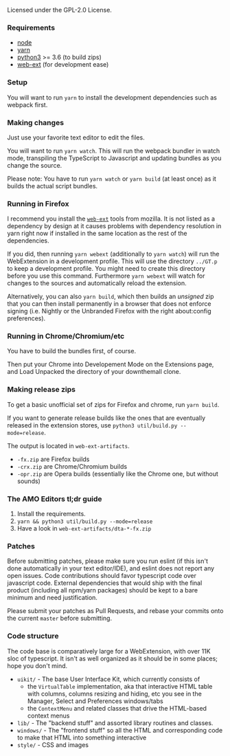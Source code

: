 Licensed under the GPL-2.0 License.

### Requirements

- [node](https://nodejs.org/en/)
- [yarn](https://yarnpkg.com/)
- [python3](https://www.python.org/) >= 3.6 (to build zips)
- [web-ext](https://www.npmjs.com/package/web-ext) (for development ease)

### Setup

You will want to run `yarn` to install the development dependencies such as webpack first.

### Making changes

Just use your favorite text editor to edit the files.

You will want to run `yarn watch`.
This will run the webpack bundler in watch mode, transpiling the TypeScript to Javascript and updating bundles as you change the source.

Please note: You have to run `yarn watch` or `yarn build` (at least once) as it builds the actual script bundles.

### Running in Firefox

I recommend you install the [`web-ext`](https://www.npmjs.com/package/web-ext) tools from mozilla. It is not listed as a dependency by design at it causes problems with dependency resolution in yarn right now if installed in the same location as the rest of the dependencies.

If you did, then running `yarn webext` (additionally to `yarn watch`) will run the WebExtension in a development profile. This will use the directory `../GT.p` to keep a development profile. You might need to create this directory before you use this command. Furthermore `yarn webext` will watch for changes to the sources and automatically reload the extension.

Alternatively, you can also `yarn build`, which then builds an _unsigned_ zip that you can then install permanently in a browser that does not enforce signing (i.e. Nightly or the Unbranded Firefox with the right about:config preferences).

### Running in Chrome/Chromium/etc

You have to build the bundles first, of course.

Then put your Chrome into Developement Mode on the Extensions page, and Load Unpacked the directory of your downthemall clone.

### Making release zips

To get a basic unofficial set of zips for Firefox and chrome, run `yarn build`.

If you want to generate release builds like the ones that are eventually released in the extension stores, use `python3 util/build.py --mode=release`.

The output is located in `web-ext-artifacts`.

- `-fx.zip` are Firefox builds
- `-crx.zip` are Chrome/Chromium builds
- `-opr.zip` are Opera builds (essentially like the Chrome one, but without sounds)

### The AMO Editors tl;dr guide

1. Install the requirements.
2. `yarn && python3 util/build.py --mode=release`
3. Have a look in `web-ext-artifacts/dta-*-fx.zip`

### Patches

Before submitting patches, please make sure you run eslint (if this isn't done automatically in your text editor/IDE), and eslint does not report any open issues. Code contributions should favor typescript code over javascript code. External dependencies that would ship with the final product (including all npm/yarn packages) should be kept to a bare minimum and need justification.

Please submit your patches as Pull Requests, and rebase your commits onto the current `master` before submitting.

### Code structure

The code base is comparatively large for a WebExtension, with over 11K sloc of typescript.
It isn't as well organized as it should be in some places; hope you don't mind.

- `uikit/` - The base User Interface Kit, which currently consists of
  - the `VirtualTable` implementation, aka that interactive HTML table with columns, columns resizing and hiding, etc you see in the Manager, Select and Preferences windows/tabs
  - the `ContextMenu` and related classes that drive the HTML-based context menus
- `lib/` - The "backend stuff" and assorted library routines and classes.
- `windows/` - The "frontend stuff" so all the HTML and corresponding code to make that HTML into something interactive
- `style/` - CSS and images
